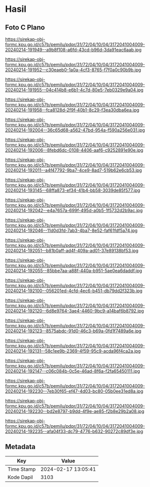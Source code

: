 # Hasil

## Foto C Plano

https://sirekap-obj-formc.kpu.go.id/c57b/pemilu/pdpr/31/72/04/10/04/3172041004009-20240214-191949--a9b8f108-a6fd-43cd-b96d-3da91eac6aab.jpg

https://sirekap-obj-formc.kpu.go.id/c57b/pemilu/pdpr/31/72/04/10/04/3172041004009-20240214-191952--c30eaeb0-1a0a-4cf3-8765-f7f0a0c90b9b.jpg

https://sirekap-obj-formc.kpu.go.id/c57b/pemilu/pdpr/31/72/04/10/04/3172041004009-20240214-191955--04c414b8-e6b1-4c7d-80e5-7eb0329e9a04.jpg

https://sirekap-obj-formc.kpu.go.id/c57b/pemilu/pdpr/31/72/04/10/04/3172041004009-20240214-191958--fca8128d-2f9f-40b1-8c29-f3ea30dba6ea.jpg

https://sirekap-obj-formc.kpu.go.id/c57b/pemilu/pdpr/31/72/04/10/04/3172041004009-20240214-192004--36c65d68-a562-47bd-954a-f590a256e031.jpg

https://sirekap-obj-formc.kpu.go.id/c57b/pemilu/pdpr/31/72/04/10/04/3172041004009-20240214-192006--8febd6dc-0108-4406-aaf6-c9252891e90e.jpg

https://sirekap-obj-formc.kpu.go.id/c57b/pemilu/pdpr/31/72/04/10/04/3172041004009-20240214-192011--a4f47792-9ba7-4ce9-8ad7-519b62e6cb53.jpg

https://sirekap-obj-formc.kpu.go.id/c57b/pemilu/pdpr/31/72/04/10/04/3172041004009-20240214-193145--68ffa873-ef34-41b4-bb58-3039de85f577.jpg

https://sirekap-obj-formc.kpu.go.id/c57b/pemilu/pdpr/31/72/04/10/04/3172041004009-20240214-192042--e4a7657a-699f-495d-a0b5-1f5732d2b9ac.jpg

https://sirekap-obj-formc.kpu.go.id/c57b/pemilu/pdpr/31/72/04/10/04/3172041004009-20240214-192046--11d0d3fd-7ab3-4ba7-8e52-faf61fdf5a74.jpg

https://sirekap-obj-formc.kpu.go.id/c57b/pemilu/pdpr/31/72/04/10/04/3172041004009-20240214-192051--b81b0aff-ad4f-409a-ad01-37e89138bf53.jpg

https://sirekap-obj-formc.kpu.go.id/c57b/pemilu/pdpr/31/72/04/10/04/3172041004009-20240214-192055--85bbe7aa-a88f-440a-b951-5ae0ea6daddf.jpg

https://sirekap-obj-formc.kpu.go.id/c57b/pemilu/pdpr/31/72/04/10/04/3172041004009-20240214-192100--056201ed-4cfd-4ec6-b451-db79dd2f323b.jpg

https://sirekap-obj-formc.kpu.go.id/c57b/pemilu/pdpr/31/72/04/10/04/3172041004009-20240214-192120--6d8e9764-3ae4-4460-9bc9-a14baf6b8792.jpg

https://sirekap-obj-formc.kpu.go.id/c57b/pemilu/pdpr/31/72/04/10/04/3172041004009-20240214-192123--8575abdc-91d0-46c3-b69a-0fd1f7489a6e.jpg

https://sirekap-obj-formc.kpu.go.id/c57b/pemilu/pdpr/31/72/04/10/04/3172041004009-20240214-192131--58c1ee9b-2369-4f59-95c9-acda96f4ca2a.jpg

https://sirekap-obj-formc.kpu.go.id/c57b/pemilu/pdpr/31/72/04/10/04/3172041004009-20240214-192147--c06c084b-0c5e-46ad-8f6a-f2fa65450111.jpg

https://sirekap-obj-formc.kpu.go.id/c57b/pemilu/pdpr/31/72/04/10/04/3172041004009-20240214-192230--7eb30f65-ef47-4d03-bc80-05b0ee31ed8a.jpg

https://sirekap-obj-formc.kpu.go.id/c57b/pemilu/pdpr/31/72/04/10/04/3172041004009-20240214-192230--bd2e8797-b9dd-4f9e-ae85-f2b8e29b2a08.jpg

https://sirekap-obj-formc.kpu.go.id/c57b/pemilu/pdpr/31/72/04/10/04/3172041004009-20240214-192235--afa04f33-dc79-4776-b632-90272c89df3e.jpg


## Metadata

| Key        | Value               |
| ---------- | ------------------- |
| Time Stamp | 2024-02-17 13:05:41 |
| Kode Dapil | 3103                |




